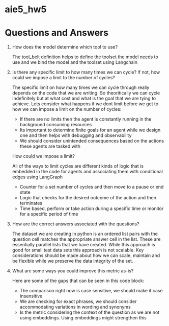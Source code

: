 # aie5_hw5
# Questions and Answers

1. How does the model determine which tool to use?

   The tool_belt definition helps to define the toolset the model needs to use and we bind the model and the toolset using Langchain

2. Is there any specific limit to how many times we can cycle? If not, how could we impose a limit to the number of cycles?

   The specific limit on how many times we can cycle through really depends on the code that we are writing. So theoritically we can cycle indefinitely but at what cost and what is the goal
   that we are tying to achieve. Lets consider what happens if we dont limit before we get to how we can impose a limit on the number of cycles:
   * If there are no limits then the agent is constantly running in the background consuming resources
   * Its important to determine finite goals for an agent while we design one and then helps with debugging and observability
   * We should consider unintended consequences based on the actions these agents are tasked with
  
   How could we impose a limit?
   
   All of the ways to limit cycles are different kinds of logic that is embedded in the code for agents and associating them with conditional
   edges using LangGraph
   * Counter for a set number of cycles and then move to a pause or end state
   * Logic that checks for the desired outcome of the action and then terminates
   * Time based, perform or take action during a specific time or monitor for a specific period of time
  
3. How are the correct answers associated with the questions?

   The dataset we are creating in python is an ordered list pairs with the question cell matches the appropriate answer cell in the list. These are
   essentially parallel lists that we have created. While this approach is good for small test data sets this approach is not scalable. Key considerations
   should be made about how we can scale, maintain and be flexible while we preserve the data integrity of the set.

4. What are some ways you could improve this metric as-is?

   Here are some of the gaps that can be seen in this code block:
   * The comparison right now is case sensitive, we should make it case insensitive
   * We are checking for exact phrases, we should consider accommodating variations in wording and synonyms
   * Is the metric considering the context of the question as we are not using embeddings. Using embeddings might strengthen this
